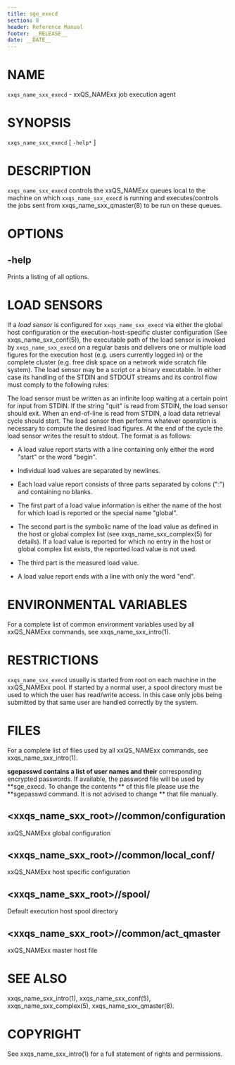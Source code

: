 ```yaml
---
title: sge_execd
section: 8
header: Reference Manual
footer: __RELEASE__
date: __DATE__
---
```


# NAME

`xxqs_name_sxx_execd` - xxQS_NAMExx job execution agent

# SYNOPSIS

`xxqs_name_sxx_execd` \[ `-help*` \]

# DESCRIPTION

`xxqs_name_sxx_execd` controls the xxQS_NAMExx queues local to the machine on which `xxqs_name_sxx_execd` is running 
and executes/controls the jobs sent from xxqs_name_sxx_qmaster(8) to be run on these queues.  

# OPTIONS

## -help

Prints a listing of all options.

# LOAD SENSORS

If a *load sensor* is configured for `xxqs_name_sxx_execd` via either the global host configuration or the 
execution-host-specific cluster configuration (See xxqs_name_sxx_conf(5)), the executable path of the load sensor 
is invoked by `xxqs_name_sxx_execd` on a regular basis and delivers one or multiple load figures for the execution 
host (e.g. users currently logged in) or the complete cluster (e.g. free disk space on a network wide scratch 
file system). The load sensor may be a script or a binary executable. In either case its handling of the STDIN and
STDOUT streams and its control flow must comply to the following rules:

The load sensor must be written as an infinite loop waiting at a certain point for input from STDIN. If the string 
"quit" is read from STDIN, the load sensor should exit. When an end-of-line is read from STDIN, a load
data retrieval cycle should start. The load sensor then performs whatever operation is necessary to compute the 
desired load figures. At the end of the cycle the load sensor writes the result to stdout. The
format is as follows:

-   A load value report starts with a line containing only either the word "start" or the word "begin".

-   Individual load values are separated by newlines.

-   Each load value report consists of three parts separated by colons (":") and containing no blanks.

-   The first part of a load value information is either the name of the host for which load is reported or the 
    special name "global".

-   The second part is the symbolic name of the load value as defined in the host or global complex list 
    (see xxqs_name_sxx_complex(5) for details). If a load value is reported for which no entry in the host or global
    complex list exists, the reported load value is not used.

-   The third part is the measured load value.

-   A load value report ends with a line with only the word "end".

# ENVIRONMENTAL VARIABLES

For a complete list of common environment variables used by all xxQS_NAMExx commands, see xxqs_name_sxx_intro(1).

# RESTRICTIONS

`xxqs_name_sxx_execd` usually is started from root on each machine in the xxQS_NAMExx pool. If started by a 
normal user, a spool directory must be used to which the user has read/write access. In this case only jobs being 
submitted by that same user are handled correctly by the system.

# FILES

For a complete list of files used by all xxQS_NAMExx commands, see xxqs_name_sxx_intro(1).

**sgepasswd contains a list of user names and their** corresponding
encrypted passwords. If available, the password file will be used by
**sge_execd. To change the contents ** of this file please use the
**sgepasswd command. It is not advised to change ** that file manually.

## <xxqs_name_sxx_root>/<cell>/common/configuration
xxQS_NAMExx global configuration

## <xxqs_name_sxx_root>/<cell>/common/local_conf/<host>
xxQS_NAMExx host specific configuration

## <xxqs_name_sxx_root>/<cell>/spool/<host>
Default execution host spool directory
    
## <xxqs_name_sxx_root>/<cell>/common/act_qmaster
xxQS_NAMExx master host file

# SEE ALSO

xxqs_name_sxx_intro(1), xxqs_name_sxx_conf(5), xxqs_name_sxx_complex(5), xxqs_name_sxx_qmaster(8).

# COPYRIGHT

See xxqs_name_sxx_intro(1) for a full statement of rights and permissions.
